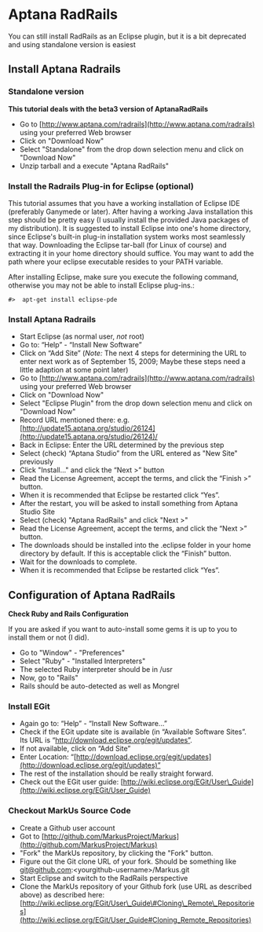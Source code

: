 Aptana RadRails
===============

You can still install RadRails as an Eclipse plugin, but it is a bit deprecated and using standalone version is easiest

Install Aptana Radrails
-----------------------

### Standalone version

**This tutorial deals with the beta3 version of AptanaRadRails**

-   Go to [http://www.aptana.com/radrails](http://www.aptana.com/radrails) using your preferred Web browser
-   Click on "Download Now"
-   Select "Standalone" from the drop down selection menu and click on "Download Now"
-   Unzip tarball and a execute "Aptana RadRails"

### Install the Radrails Plug-in for Eclipse (optional)

This tutorial assumes that you have a working installation of Eclipse IDE (preferably Ganymede or later). After having a working Java installation this step should be pretty easy (I usually install the provided Java packages of my distribution). It is suggested to install Eclipse into one's home directory, since Eclipse's built-in plug-in installation system works most seamlessly that way. Downloading the Eclipse tar-ball (for Linux of course) and extracting it in your home directory should suffice. You may want to add the path where your eclipse executable resides to your PATH variable.

After installing Eclipse, make sure you execute the following command, otherwise you may not be able to install Eclipse plug-ins.:

    #>  apt-get install eclipse-pde

### Install Aptana Radrails

-   Start Eclipse (as normal user, *not* root)
-   Go to: “Help” - “Install New Software”
-   Click on “Add Site” (*Note:* The next 4 steps for determining the URL to enter next work as of September 15, 2009; Maybe these steps need a little adaption at some point later)
-   Go to [http://www.aptana.com/radrails](http://www.aptana.com/radrails) using your preferred Web browser
-   Click on "Download Now"
-   Select "Eclipse Plugin" from the drop down selection menu and click on "Download Now"
-   Record URL mentioned there: e.g. [http://update15.aptana.org/studio/26124](http://update15.aptana.org/studio/26124)/
-   Back in Eclipse: Enter the URL determined by the previous step
-   Select (check) “Aptana Studio” from the URL entered as "New Site" previously
-   Click "Install..." and click the “Next \>” button
-   Read the License Agreement, accept the terms, and click the “Finish \>” button.
-   When it is recommended that Eclipse be restarted click “Yes”.
-   After the restart, you will be asked to install something from Aptana Studio Site
-   Select (check) "Aptana RadRails" and click "Next \>"
-   Read the License Agreement, accept the terms, and click the “Next \>” button.
-   The downloads should be installed into the .eclipse folder in your home directory by default. If this is acceptable click the “Finish” button.
-   Wait for the downloads to complete.
-   When it is recommended that Eclipse be restarted click “Yes”.

Configuration of Aptana RadRails
--------------------------------

**Check Ruby and Rails Configuration**

If you are asked if you want to auto-install some gems it is up to you to install them or not (I did).

-   Go to "Window" - "Preferences"
-   Select "Ruby" - "Installed Interpreters"
-   The selected Ruby interpreter should be in /usr
-   Now, go to "Rails"
-   Rails should be auto-detected as well as Mongrel

### Install EGit

-   Again go to: “Help” - “Install New Software...”
-   Check if the EGit update site is available (in “Available Software Sites”. Its URL is “http://download.eclipse.org/egit/updates”.
-   If not available, click on “Add Site”
-   Enter Location: “[http://download.eclipse.org/egit/updates](http://download.eclipse.org/egit/updates)”
-   The rest of the installation should be really straight forward.
-   Check out the EGit user guide: [http://wiki.eclipse.org/EGit/User\_Guide](http://wiki.eclipse.org/EGit/User_Guide)

### Checkout MarkUs Source Code

-   Create a Github user account
-   Got to [http://github.com/MarkusProject/Markus](http://github.com/MarkusProject/Markus)
-   "Fork" the MarkUs repository, by clicking the "Fork" button.
-   Figure out the Git clone URL of your fork. Should be something like [git@github.com](mailto:git@github.com):<yourgithub-username\>/Markus.git
-   Start Eclipse and switch to the RadRails perspective
-   Clone the MarkUs repository of your Github fork (use URL as described above) as described here: [http://wiki.eclipse.org/EGit/User\_Guide\#Cloning\_Remote\_Repositories](http://wiki.eclipse.org/EGit/User_Guide#Cloning_Remote_Repositories)